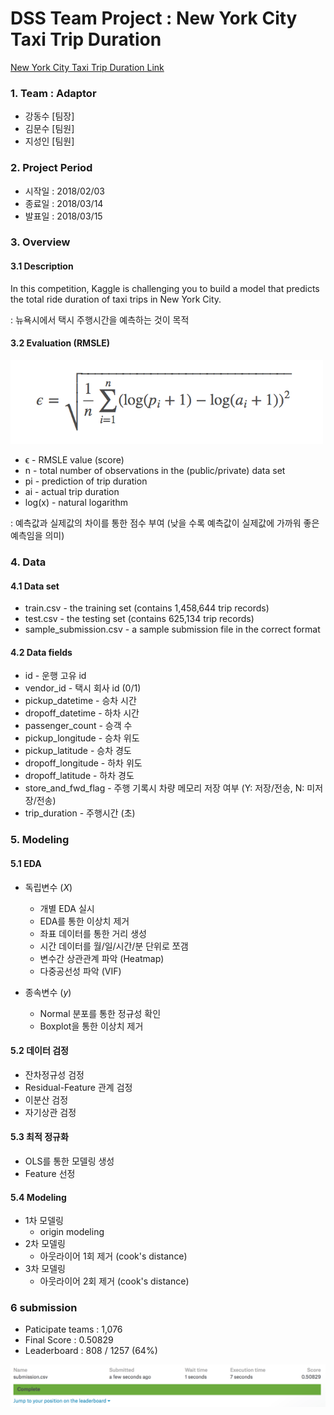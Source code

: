 # DSS Team Project : New York City Taxi Trip Duration
[New York City Taxi Trip Duration Link](https://www.kaggle.com/c/nyc-taxi-trip-duration)


### 1. Team : Adaptor
- 강동수 [팀장]
- 김문수 [팀원]
- 지성인 [팀원]



### 2. Project Period
- 시작일 : 2018/02/03
- 종료일 : 2018/03/14
- 발표일 : 2018/03/15



### 3. Overview

#### 3.1 Description

In this competition, Kaggle is challenging you to build a model that predicts the total ride duration of taxi trips in New York City.


: 뉴욕시에서 택시 주행시간을 예측하는 것이 목적


#### 3.2 Evaluation (RMSLE)
<img src="img/RMSLE.png" width="500">

- ϵ - RMSLE value (score)
- n - total number of observations in the (public/private) data set
- pi - prediction of trip duration
- ai - actual trip duration
- log(x) - natural logarithm


: 예측값과 실제값의 차이를 통한 점수 부여 (낮을 수록 예측값이 실제값에 가까워 좋은 예측임을 의미)



### 4. Data

#### 4.1 Data set
- train.csv - the training set (contains 1,458,644 trip records)
- test.csv - the testing set (contains 625,134 trip records)
- sample_submission.csv - a sample submission file in the correct format


#### 4.2 Data fields
- id - 운행 고유 id
- vendor_id - 택시 회사 id (0/1)
- pickup_datetime - 승차 시간
- dropoff_datetime - 하차 시간
- passenger_count - 승객 수
- pickup_longitude - 승차 위도
- pickup_latitude - 승차 경도
- dropoff_longitude - 하차 위도
- dropoff_latitude - 하차 경도
- store_and_fwd_flag - 주행 기록시 차량 메모리 저장 여부 (Y: 저장/전송, N: 미저장/전송)
- trip_duration - 주행시간 (초)



### 5. Modeling


#### 5.1 EDA
- 독립변수 ($X$)
  - 개별 EDA 실시
  - EDA를 통한 이상치 제거
  - 좌표 데이터를 통한 거리 생성
  - 시간 데이터를 월/일/시간/분 단위로 쪼갬
  - 변수간 상관관계 파악 (Heatmap)
  - 다중공선성 파악 (VIF)

- 종속변수 ($y$)
  - Normal 분포를 통한 정규성 확인
  - Boxplot을 통한 이상치 제거


#### 5.2 데이터 검정
- 잔차정규성 검정
- Residual-Feature 관계 검정
- 이분산 검정
- 자기상관 검정


#### 5.3 최적 정규화
- OLS를 통한 모델링 생성
- Feature 선정


#### 5.4 Modeling
- 1차 모델링
  - origin modeling
- 2차 모델링
  - 아웃라이어 1회 제거 (cook's distance)
- 3차 모델링
  - 아웃라이어 2회 제거 (cook's distance)



### 6 submission
- Paticipate teams : 1,076
- Final Score : 0.50829
- Leaderboard : 808 / 1257 (64%)

<img src="img/submission.png" width="700">
